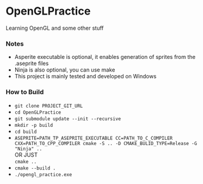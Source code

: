 # OpenGLPractice
Learning OpenGL and some other stuff

### Notes
* Asperite executable is optional, it enables generation of sprites from the .aseprite files
* Ninja is also optional, you can use make
* This project is mainly tested and developed on Windows

### How to Build
* `git clone PROJECT_GIT_URL`
* `cd OpenGLPractice`
* `git submodule update --init --recursive`
* `mkdir -p build`
* `cd build`
* `ASEPRITE=PATH_TP_ASEPRITE_EXECUTABLE CC=PATH_TO_C_COMPILER CXX=PATH_TO_CPP_COMPILER cmake -S .. -D CMAKE_BULID_TYPE=Release -G "Ninja" ..`  
  OR JUST  
  `cmake ..`
* `cmake --build .`
* `./opengl_practice.exe`
